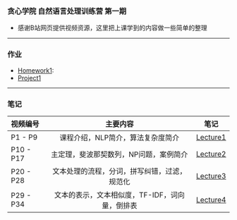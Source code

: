 ### 贪心学院 自然语言处理训练营 第一期
- 感谢B站网页提供视频资源，这里把上课学到的内容做一些简单的整理
---
### 作业
- [Homework1]():
- [Project1]()
---
### 笔记
| 视频编号 | 主要内容 | 笔记 |
| :---         |     :---:      |         :---: |
| P1 - P9 | 课程介绍，NLP简介，算法复杂度简介 | [Lecture1]() |
| P10 - P17 | 主定理，斐波那契数列，NP问题，案例简介 | [Lecture2]() |
| P20 - P28 | 文本处理的流程，分词，拼写纠错，过滤，规范化 | [Lecture3]() |
| P29 - P34 | 文本的表示，文本相似度，TF-IDF，词向量，倒排表 | [Lecture4]() |
